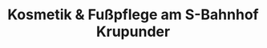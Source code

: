 ---
title: "Kosmetik & Fußpflege am S-Bahnhof Krupunder"
url: /halstenbek/kosmetik-und-fusspflege-am-s-bahnhof-krupunder/
shop: Massage
---